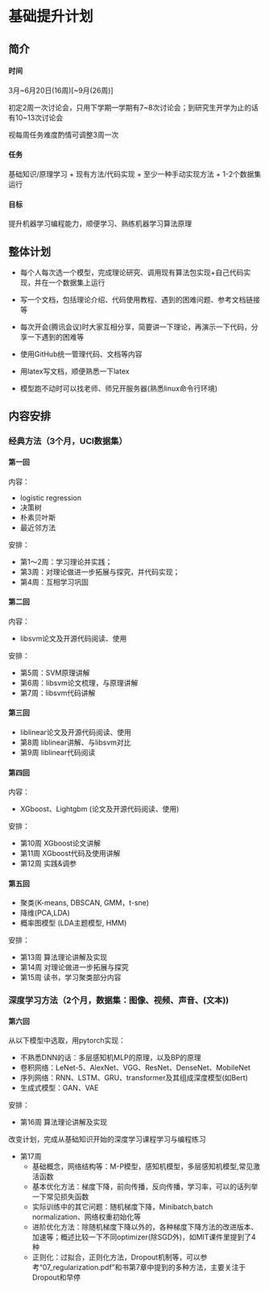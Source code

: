 # 基础提升计划



## 简介

#### 时间

 3月~6月20日(16周)[~9月(26周)]

初定2周一次讨论会，只用下学期一学期有7~8次讨论会；到研究生开学为止的话有10~13次讨论会

视每周任务难度酌情可调整3周一次

#### 任务

基础知识/原理学习 + 现有方法/代码实现 + 至少一种手动实现方法 + 1-2个数据集运行

#### 目标

提升机器学习编程能力，顺便学习、熟练机器学习算法原理



## 整体计划

- 每个人每次选一个模型，完成理论研究、调用现有算法包实现+自己代码实现，并在一个数据集上运行
- 写一个文档，包括理论介绍、代码使用教程、遇到的困难问题、参考文档链接等

- 每次开会(腾讯会议)时大家互相分享，简要讲一下理论，再演示一下代码，分享一下遇到的困难等

- 使用GitHub统一管理代码、文档等内容

- 用latex写文档，顺便熟悉一下latex

- 模型跑不动时可以找老师、师兄开服务器(熟悉linux命令行环境)

  

## 内容安排

### 经典方法（3个月，UCI数据集）

#### 第一回

内容：

- logistic regression
- 决策树
- 朴素贝叶斯
- 最近邻方法

安排：

- 第1～2周：学习理论并实践；
- 第3周：对理论做进一步拓展与探究，并代码实现；
- 第4周：互相学习巩固

#### 第二回

内容：

- libsvm论文及开源代码阅读、使用 

安排：

- 第5周：SVM原理讲解
- 第6周：libsvm论文梳理，与原理讲解
- 第7周：libsvm代码讲解

#### 第三回

- liblinear论文及开源代码阅读、使用
- 第8周 liblinear讲解、与libsvm对比
- 第9周 liblinear代码阅读

#### 第四回 

内容：

- XGboost、Lightgbm (论文及开源代码阅读、使用)

安排：

- 第10周 XGboost论文讲解
- 第11周 XGboost代码及使用讲解
- 第12周 实践&调参

#### 第五回

- 聚类(K-means, DBSCAN, GMM，t-sne)
- 降维(PCA,LDA)
- 概率图模型 (LDA主题模型, HMM)

安排：

- 第13周 算法理论讲解及实现
- 第14周 对理论做进一步拓展与探究
- 第15周 读书，学习聚类部分内容



### 深度学习方法（2个月，数据集：图像、视频、声音、(文本))

#### 第六回

从以下模型中选取，用pytorch实现：

- 不熟悉DNN的话：多层感知机MLP的原理，以及BP的原理
- 卷积网络：LeNet-5、AlexNet、VGG、ResNet、DenseNet、MobileNet
- 序列网络：RNN、LSTM、GRU、transformer及其组成深度模型(如Bert)
- 生成式模型：GAN、VAE

安排：

- 第16周 算法理论讲解及实现

改变计划，完成从基础知识开始的深度学习课程学习与编程练习

- 第17周
  - 基础概念，网络结构等：M-P模型，感知机模型，多层感知机模型,常见激活函数
  - 基本优化方法：梯度下降，前向传播，反向传播，学习率，可以的话列举一下常见损失函数
  - 实际训练中的其它问题：随机梯度下降，Minibatch,batch normalization、网络权重初始化等
  - 进阶优化方法：除随机梯度下降以外的，各种梯度下降方法的改进版本、加速等；概述比较一下不同optimizer(除SGD外)，如MIT课件里提到了4种
  - 正则化：过拟合，正则化方法，Dropout机制等，可以参考“07_regularization.pdf”和书第7章中提到的多种方法，主要关注于Dropout和早停

